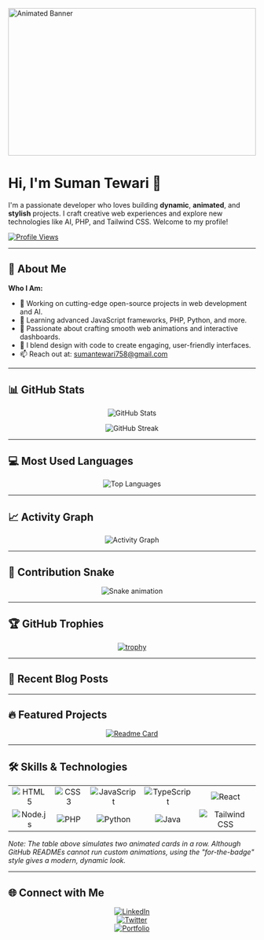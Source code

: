 <!-- Animated Header Banner -->
<img src="https://raw.githubusercontent.com/SumanChettri/banner-repo/main/animated-banner.gif" alt="Animated Banner" style="width:100%; max-height:300px;">

# Hi, I'm **Suman Tewari** 👋

I'm a passionate developer who loves building **dynamic**, **animated**, and **stylish** projects. I craft creative web experiences and explore new technologies like AI, PHP, and Tailwind CSS. Welcome to my profile!

[![Profile Views](https://komarev.com/ghpvc/?username=SumanChettri&color=blue&style=flat-square)](https://github.com/SumanChettri)

---

## 🚀 About Me

<div align="left">
  
**Who I Am:**  
- 🔭 Working on cutting-edge open-source projects in web development and AI.  
- 🌱 Learning advanced JavaScript frameworks, PHP, Python, and more.  
- 💬 Passionate about crafting smooth web animations and interactive dashboards.  
- 🎨 I blend design with code to create engaging, user-friendly interfaces.  
- 📫 Reach out at: [sumantewari758@gmail.com](mailto:sumantewari758@gmail.com)

</div>

---

## 📊 GitHub Stats

<div align="center">

<!-- Enhanced GitHub Stats Card with more details -->
![GitHub Stats](https://github-readme-stats.vercel.app/api?username=SumanChettri&show_icons=true&theme=tokyonight&include_all_commits=true&count_private=true&hide=issues&border_radius=10)

<!-- GitHub Streak for continuous activity -->
![GitHub Streak](https://streak-stats.demolab.com/?user=SumanChettri&theme=tokyonight&hide_border=true)

</div>

---

## 💻 Most Used Languages

<div align="center">
  
![Top Languages](https://github-readme-stats.vercel.app/api/top-langs/?username=SumanChettri&layout=compact&theme=tokyonight&langs_count=8)

</div>

---

## 📈 Activity Graph

<div align="center">
  
<!-- Activity graph with custom line and point colors for clarity -->
![Activity Graph](https://github-readme-activity-graph.vercel.app/graph?username=SumanChettri&theme=react-dark&hide_border=true&line=00BFFF&point=FF1493)

</div>

---

## 🐍 Contribution Snake

<div align="center">
  
![Snake animation](https://github.com/SumanChettri/SumanChettri/blob/output/github-contribution-grid-snake.svg)

</div>

---

## 🏆 GitHub Trophies

<div align="center">
  
[![trophy](https://github-profile-trophy.vercel.app/?username=SumanChettri&theme=radical&column=4)](https://github.com/ryo-ma/github-profile-trophy)

</div>

---

## 📝 Recent Blog Posts

<!-- BLOG-POST-LIST:START -->
<!-- BLOG-POST-LIST:END -->

---

## 🔥 Featured Projects

<div align="center">
  
[![Readme Card](https://github-readme-stats.vercel.app/api/pin/?username=SumanChettri&repo=Organic&theme=tokyonight)](https://github.com/SumanChettri/Organic)

</div>

---

## 🛠 Skills & Technologies

<div align="center">

<table>
  <tr>
    <td align="center"><img src="https://img.shields.io/badge/HTML5-E34F26?style=for-the-badge&logo=html5&logoColor=white" alt="HTML5"/></td>
    <td align="center"><img src="https://img.shields.io/badge/CSS3-1572B6?style=for-the-badge&logo=css3&logoColor=white" alt="CSS3"/></td>
    <td align="center"><img src="https://img.shields.io/badge/JavaScript-F7DF1E?style=for-the-badge&logo=javascript&logoColor=black" alt="JavaScript"/></td>
    <td align="center"><img src="https://img.shields.io/badge/TypeScript-007ACC?style=for-the-badge&logo=typescript&logoColor=white" alt="TypeScript"/></td>
    <td align="center"><img src="https://img.shields.io/badge/React-61DAFB?style=for-the-badge&logo=react&logoColor=black" alt="React"/></td>
  </tr>
  <tr>
    <td align="center"><img src="https://img.shields.io/badge/Node.js-43853D?style=for-the-badge&logo=node.js&logoColor=white" alt="Node.js"/></td>
    <td align="center"><img src="https://img.shields.io/badge/PHP-777BB4?style=for-the-badge&logo=php&logoColor=white" alt="PHP"/></td>
    <td align="center"><img src="https://img.shields.io/badge/Python-3776AB?style=for-the-badge&logo=python&logoColor=white" alt="Python"/></td>
    <td align="center"><img src="https://img.shields.io/badge/Java-007396?style=for-the-badge&logo=java&logoColor=white" alt="Java"/></td>
    <td align="center"><img src="https://img.shields.io/badge/Tailwind_CSS-38B2AC?style=for-the-badge&logo=tailwindcss&logoColor=white" alt="Tailwind CSS"/></td>
  </tr>
</table>

</div>

*Note: The table above simulates two animated cards in a row. Although GitHub READMEs cannot run custom animations, using the "for-the-badge" style gives a modern, dynamic look.*

---

## 🌐 Connect with Me

<div align="center">
  
[![LinkedIn](https://img.shields.io/badge/LinkedIn-blue?style=for-the-badge&logo=linkedin)](https://www.linkedin.com/in/YourProfile/)  
[![Twitter](https://img.shields.io/badge/Twitter-1DA1F2?style=for-the-badge&logo=twitter)](https://twitter.com/YourProfile)  
[![Portfolio](https://img.shields.io/badge/Portfolio-000000?style=for-the-badge&logo=vercel)](https://YourPortfolio.com)
  
</div>
